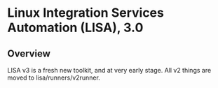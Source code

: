 # Linux Integration Services Automation (LISA), 3.0

## Overview

LISA v3 is a fresh new toolkit, and at very early stage. All v2 things are moved to lisa/runners/v2runner.
